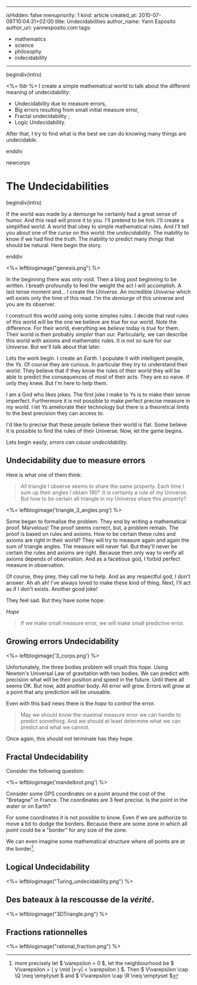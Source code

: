 -----
isHidden:       false
menupriority:   1
kind:           article
created_at:     2010-07-09T10:04:31+02:00
title: Undecidabilities
author_name: Yann Esposito
author_uri: yannesposito.com
tags:
  - mathematics
  - science
  - philosophy
  - indecidability
-----

begindiv(intro)

<%= tldr %> I create a simple mathematical world to talk about the different meaning of undecidability:

- Undecidability due to measure errors, 
- Big errors resulting from small initial measure error,
- Fractal undecidability ;
- Logic Undecidability.

After that, I try to find what is the best we can do knowing many things are undecidable.

enddiv

newcorps

# The Undecidabilities

begindiv(intro)

If the world was made by a demiurge he certainly had a great sense of humor.
And this read will prove it to you.
I'll pretend to be him.
I'll create a simplified world.
A world that obey to simple mathematical rules.
And I'll tell you about one of the curse on this world: the *undecidability*.
The inability to know if we had find the *truth*.
The inability to predict many things that should be natural.
Here begin the story.

enddiv

<%= leftblogimage("genesis.png") %>

In the beginning there was only void.
Then a blog post beginning to be written.
I breath profoundly to feel the weight the act I will accomplish.
A last tense moment and... I create the _Universe_.
An incredible _Universe_ which will exists only the time of this read.
I'm the _demiurge_ of this universe and you are its observer.

I construct this world using only some simples rules.
I decide that _real_ rules of this world will be the one we believe are _true_ for our world.
Note the difference.
For their world, everything we _believe_ today is _true_ for them.
Their world is then probably _simpler_ than our.
Particularly, we can describe this world with axioms and mathematic rules.
It is not so sure for our Universe. 
But we'll talk about that later.


Lets the work begin.
I create an _Earth_.
I populate it with intelligent people, the _Ys_.
Of course they are curious.
In particular they try to understand their world.
They believe that if they know the rules of their world they will be able to predict the consequences of most of their acts.
They are so naive.
If only they knew.
But I'm here to help them.


I am a God who likes jokes.
The first joke I make to Ys is to make their sense imperfect.
Furthermore it is not possible to make perfect precise measure in my world.
I let Ys ameliorate their technology but there is a theoretical limits to the best precision they can access to.


I'd like to precise that these people believe their world is flat.
Some believe it is possible to find the rules of their Universe.
Now, let the game begins.

Lets begin easily, _errors can cause undecidability_.

## Undecidability due to measure errors

Here is what one of them think:


> All triangle I observe seems to share the same property.
> Each time I sum up their angles I obtain 180°.
> It is certainly a rule of my Universe.
> But how to be certain all triangle in my Universe share this property?

<%= leftblogimage('triangle_3_angles.png') %>


Some began to formalise the problem.
They end by writing a mathematical proof.
Marvelous!
The proof seems correct, but, a problem remain.
The proof is based on rules and axioms.
How to be certain these rules and axioms are right in their world?
They will try to measure again and again the sum of triangle angles.
The measure will never fail.
But they'll never be certain the rules and axioms are right.
Because then only way to verify all axioms depends of observation.
And as a facetious god, I forbid perfect measure in observation.


Of course, they prey, they call me to help.
And as any respectful god, I don't answer.
Ah ah ah! I've always loved to make these kind of thing.
Next, I'll act as if I don't exists.
Another good joke!

They feel sad. But they have some hope:


_Hope_

> If we make small measure error, we will make small predictive error.

## Growing errors Undecidability


<%= leftblogimage('3_corps.png') %>


Unfortunately, the three bodies problem will crush this _hope_.
Using Newton's Universal Law of gravitation with two bodies.
We can predict with precision what will be their position and speed in the future.
Until there all seems OK.
But now, add another body.
All error will grow.
Errors will grow at a point that any prediction will be unusable.


Even with this bad news there is the _hope_ to _control_ the error.
> May we should know the maximal measure error we can handle to predict something. 
> And we should at least determine what we can predict and what we cannot.

Once again, this should not terminate has they hope.

## Fractal Undecidability

Consider the following question:

<%= leftblogimage('mandelbrot.png') %>


Consider some GPS coordinates on a point around the cost of the "Bretagne" in France.
The coordinates are 3 feet precise.
Is the point in the water or on Earth?


For some coordinates it is not possible to know.
Even if we are authorize to move a bit to dodge the borders.
Because there are some zone in which all point could be a "border" for any size of the zone.

We can even imagine some mathematical structure where _all_ points are at the border[^2]. 
[^2]: more precisely let $ \varepsilon > 0 $,
let the neighbourhood be 
$ V\varepsilon = \{ y \mid |x-y| < \varepsilon \} $.
Then $ V\varepsilon \cap \Q \neq \emptyset $ and
$ V\varepsilon \cap \R \neq \emptyset $


## Logical Undecidability

<%= leftblogimage("Turing_undecidability.png") %>










## Des bateaux à la rescousse de la *vérité*.

<%= leftblogimage("3DTriangle.png") %>





## Fractions rationnelles

<%= leftblogimage("rational_fraction.png") %>


